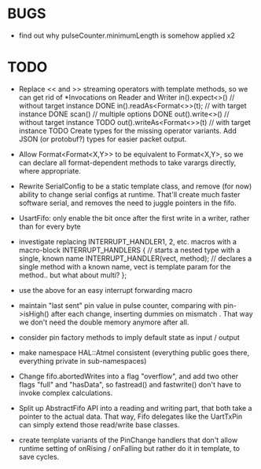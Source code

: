 BUGS
====
 - find out why pulseCounter.minimumLength is somehow applied x2

TODO
====
 - Replace << and >> streaming operators with template methods, so we can get rid of *Invocations on Reader and Writer
     in().expect<>()            // without target instance    DONE
     in().readAs<Format<>>(t);  // with target instance       DONE
     scan()                     // multiple options           DONE
     out().write<>()            // without target instance    TODO
     out().writeAs<Format<>>(t) // with target instance       TODO
   Create types for the missing operator variants.
   Add JSON (or protobuf?) types for easier packet output.
     
 - Allow Format<Format<X,Y>> to be equivalent to Format<X,Y>, so we can declare all format-dependent methods
   to take varargs directly, where appropriate. 
 - Rewrite SerialConfig to be a static template class, and remove (for now) ability to change serial configs at
   runtime. That'll create much faster software serial, and removes the need to juggle pointers in the fifo.
 - UsartFifo: only enable the bit once after the first write in a writer, rather than for every byte
 - investigate replacing INTERRUPT_HANDLER1, 2, etc. macros with a macro-block
     INTERRUPT_HANDLERS {   // starts a nested type with a single, known name
       INTERRUPT_HANDLER(vect, method);  // declares a single method with a known name, vect is template param for the method.. but what about multi?
     };
 - use the above for an easy interrupt forwarding macro
  
 - maintain "last sent" pin value in pulse counter, comparing with pin->isHigh() after each change, inserting dummies on mismatch
   . That way we don't need the double memory anymore after all.
 - consider pin factory methods to imply default state as input / output
 - make namespace HAL::Atmel consistent (everything public goes there, everything private in sub-namespaces)

- Change fifo.abortedWrites into a flag "overflow", and add two other flags "full" and "hasData", so
  fastread() and fastwrite() don't have to invoke complex calculations.
- Split up AbstractFifo API into a reading and writing part, that both take a pointer to the actual data.
  That way, Fifo delegates like the UartTxPin can simply extend those read/write base classes.
- create template variants of the PinChange handlers that don't allow runtime setting of onRising / onFalling
  but rather do it in template, to save cycles.
  